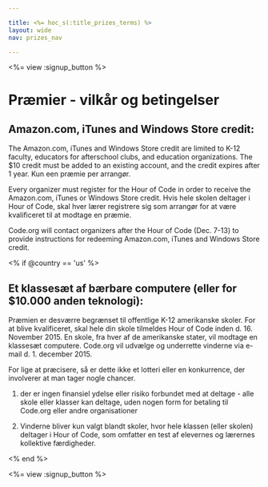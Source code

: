 ```yaml
---

title: <%= hoc_s(:title_prizes_terms) %>
layout: wide
nav: prizes_nav

---
```


<%= view :signup_button %>

# Præmier - vilkår og betingelser

## Amazon.com, iTunes and Windows Store credit:

The Amazon.com, iTunes and Windows Store credit are limited to K-12 faculty, educators for afterschool clubs, and education organizations. The $10 credit must be added to an existing account, and the credit expires after 1 year. Kun een præmie per arrangør.

Every organizer must register for the Hour of Code in order to receive the Amazon.com, iTunes or Windows Store credit. Hvis hele skolen deltager i Hour of Code, skal hver lærer registrere sig som arrangør for at være kvalificeret til at modtage en præmie.

Code.org will contact organizers after the Hour of Code (Dec. 7-13) to provide instructions for redeeming Amazon.com, iTunes and Windows Store credit.

<% if @country == 'us' %>

## Et klassesæt af bærbare computere (eller for $10.000 anden teknologi):

Præmien er desværre begrænset til offentlige K-12 amerikanske skoler. For at blive kvalificeret, skal hele din skole tilmeldes Hour of Code inden d. 16. November 2015. En skole, fra hver af de amerikanske stater, vil modtage en klassesæt computere. Code.org vil udvælge og underrette vinderne via e-mail d. 1. december 2015.

For lige at præcisere, så er dette ikke et lotteri eller en konkurrence, der involverer at man tager nogle chancer.

1) der er ingen finansiel ydelse eller risiko forbundet med at deltage - alle skole eller klasser kan deltage, uden nogen form for betaling til Code.org eller andre organisationer

2) Vinderne bliver kun valgt blandt skoler, hvor hele klassen (eller skolen) deltager i Hour of Code, som omfatter en test af elevernes og lærernes kollektive færdigheder.

<% end %>

<%= view :signup_button %>